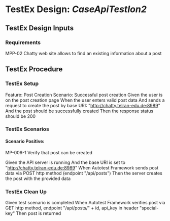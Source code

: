 # TestEx Design: *CaseApiTestIon2*

## TestEx Design Inputs

### Requirements

MPP-02 Chatty web site allows to find an existing information about a post

## TestEx Procedure

### TestEx Setup

Feature: Post Creation
Scenario: Successful post creation
Given the user is on the post creation page
When the user enters valid post data
And sends a request to create the post by base URI: "http://chatty.telran-edu.de:8989"
And the post should be successfully created
Then the response status should be 200

### TestEx Scenarios

#### Scenario Positive:

MP-006-1 Verify that post can be created

Given the API server is running
And the base URI is set to "http://chatty.telran-edu.de:8989"
When Autotest Framework sends post data via POST http method (endpoint "/api/posts")
Then the server creates the post with the provided data

### TestEx Clean Up

Given test scenario is completed
When Autotest Framework verifies post via GET http method, endpoint "/api/posts/" + id, api_key in header "special-key"
Then post is returned